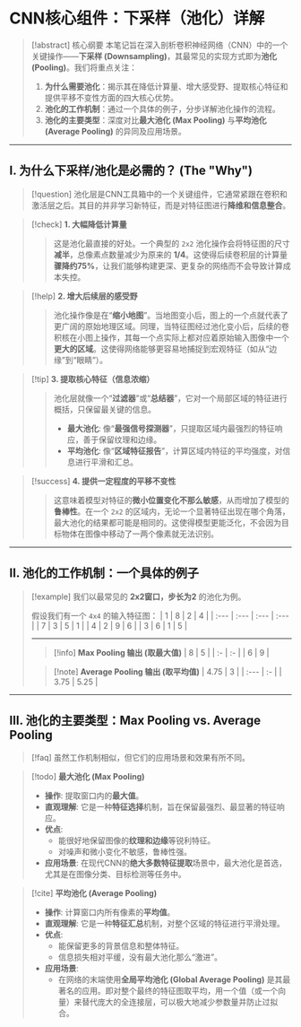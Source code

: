 # CNN核心组件：下采样（池化）详解

> [!abstract] 核心纲要
> 本笔记旨在深入剖析卷积神经网络（CNN）中的一个关键操作——**下采样 (Downsampling)**，其最常见的实现方式即为**池化 (Pooling)**。我们将重点关注：
> 1.  **为什么需要池化**：揭示其在降低计算量、增大感受野、提取核心特征和提供平移不变性方面的四大核心优势。
> 2.  **池化的工作机制**：通过一个具体的例子，分步详解池化操作的流程。
> 3.  **池化的主要类型**：深度对比**最大池化 (Max Pooling)** 与**平均池化 (Average Pooling)** 的异同及应用场景。

---

## Ⅰ. 为什么下采样/池化是必需的？ (The "Why")

> [!question]
> 池化层是CNN工具箱中的一个关键组件，它通常紧跟在卷积和激活层之后。其目的并非学习新特征，而是对特征图进行**降维和信息整合**。

> [!check] **1. 大幅降低计算量**
> > 这是池化最直接的好处。一个典型的 `2x2` 池化操作会将特征图的尺寸**减半**，总像素点数量减少为原来的 **1/4**。这使得后续卷积层的计算量**骤降约75%**，让我们能够构建更深、更复杂的网络而不会导致计算成本失控。

> [!help] **2. 增大后续层的感受野**
> > 池化操作像是在“**缩小地图**”。当地图变小后，图上的一个点就代表了更广阔的原始地理区域。同理，当特征图经过池化变小后，后续的卷积核在小图上操作，其每一个点实际上都对应着原始输入图像中一个**更大的区域**。这使得网络能够更容易地捕捉到宏观特征（如从“边缘”到“眼睛”）。

> [!tip] **3. 提取核心特征（信息浓缩）**
> > 池化层就像一个“**过滤器**”或“**总结器**”，它对一个局部区域的特征进行概括，只保留最关键的信息。
> > - **最大池化**: 像“**最强信号探测器**”，只提取区域内最强烈的特征响应，善于保留纹理和边缘。
> > - **平均池化**: 像“**区域特征报告**”，计算区域内特征的平均强度，对信息进行平滑和汇总。

> [!success] **4. 提供一定程度的平移不变性**
> > 这意味着模型对特征的**微小位置变化不那么敏感**，从而增加了模型的**鲁棒性**。在一个 `2x2` 的区域内，无论一个显著特征出现在哪个角落，最大池化的结果都可能是相同的。这使得模型更能泛化，不会因为目标物体在图像中移动了一两个像素就无法识别。

---

## Ⅱ. 池化的工作机制：一个具体的例子

> [!example] 我们以最常见的 **2x2窗口，步长为2** 的池化为例。
>
> 假设我们有一个 `4x4` 的输入特征图：
> | 1 | 8 | 2 | 4 |
> | :--- | :--- | :--- | :--- |
> | 7 | 3 | 5 | 1 |
> | 4 | 2 | 9 | 6 |
> | 3 | 6 | 1 | 5 |
>
> ---
>
> > [!info] **Max Pooling 输出 (取最大值)**
> > | 8 | 5 |
> > | :- | :- |
> > | 6 | 9 |
>
> > [!note] **Average Pooling 输出 (取平均值)**
> > | 4.75 | 3 |
> > | :--- | :- |
> > | 3.75 | 5.25 |

---

## Ⅲ. 池化的主要类型：Max Pooling vs. Average Pooling

> [!faq]
> 虽然工作机制相似，但它们的应用场景和效果有所不同。

> [!todo] **最大池化 (Max Pooling)**
> - **操作**: 提取窗口内的**最大值**。
> - **直观理解**: 它是一种**特征选择**机制，旨在保留最强烈、最显著的特征响应。
> - **优点**:
>   - 能很好地保留图像的**纹理和边缘**等锐利特征。
>   - 对噪声和微小变化不敏感，鲁棒性强。
> - **应用场景**: 在现代CNN的**绝大多数特征提取**场景中，最大池化是首选，尤其是在图像分类、目标检测等任务中。

> [!cite] **平均池化 (Average Pooling)**
> - **操作**: 计算窗口内所有像素的**平均值**。
> - **直观理解**: 它是一种**特征汇总**机制，对整个区域的特征进行平滑处理。
> - **优点**:
>   - 能保留更多的背景信息和整体特征。
>   - 信息损失相对平缓，没有最大池化那么“激进”。
> - **应用场景**:
>   - 在网络的末端使用**全局平均池化 (Global Average Pooling)** 是其最著名的应用。即对整个最终的特征图取平均，用一个值（或一个向量）来替代庞大的全连接层，可以极大地减少参数量并防止过拟合。